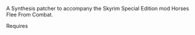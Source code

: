 A Synthesis patcher to accompany the Skyrim Special Edition mod Horses Flee From Combat.

Requires 
